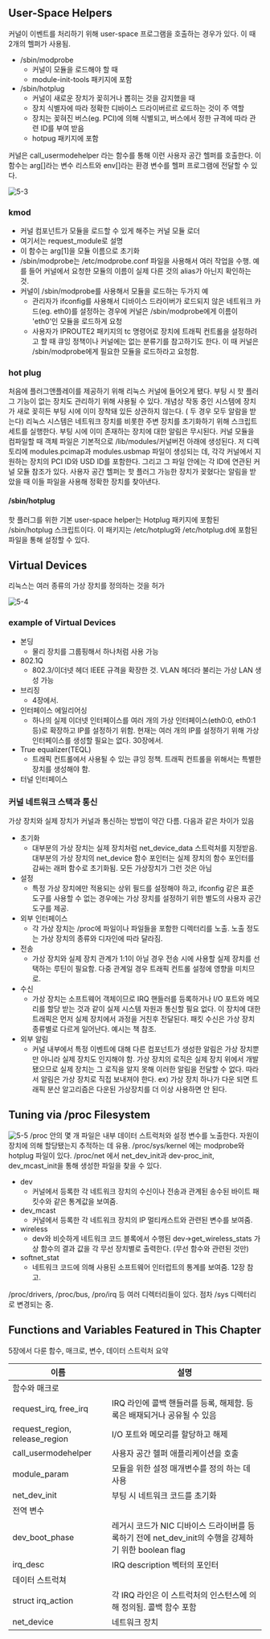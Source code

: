 
## User-Space Helpers
커널이 이벤트를 처리하기 위해 user-space 프로그램을 호출하는 경우가 있다. 이 때 2개의 헬퍼가 사용됨.
- /sbin/modprobe
  - 커널이 모듈을 로드해야 할 때
  -  module-init-tools 패키지에 포함
- /sbin/hotplug
  - 커널이 새로운 장치가 꽂히거나 뽑히는 것을 감지했을 때
  - 장치 식별자에 따라 정확한 디바이스 드라이버르르 로드하는 것이 주 역할
  - 장치는 꽂혀진 버스(eg. PCI)에 의해 식별되고, 버스에서 정한 규격에 따라 관련 ID를 부여 받음
  - hotpug 패키지에 포함

커널은 call_usermodehelper 라는 함수를 통해 이런 사용자 공간 헬퍼를 호출한다. 이 함수는 arg[]라는 변수 리스트와 env[]라는 환경 변수를 헬퍼 프로그램에 전달할 수 있다.

![5-3](../images/5-3.png)

### kmod
- 커널 컴포넌트가 모듈을 로드할 수 있게 해주는 커널 모듈 로더
- 여기서는 request_module로 설명
- 이 함수는 arg[1]을 모듈 이름으로 초기화
- /sbin/modprobe는 /etc/modprobe.conf 파일을 사용해서 여러 작업을 수행. 예를 들어 커널에서 요청한 모듈의 이름이 실제 다른 것의 alias가 아닌지 확인하는 것.
- 커널이 /sbin/modprobe를 사용해서 모듈을 로드하는 두가지 예
  - 관리자가 ifconfig를 사용해서 디바이스 드라이버가 로드되지 않은 네트워크 카드(eg. eth0)를 설정하는 경우에 커널은 /sbin/modprobe에게 이름이 'eth0'인 모듈을 로드하게 요청
  - 사용자가 IPROUTE2 패키지의 tc 명령어로 장치에 트래픽 컨트롤을 설정하려고 할 때 큐잉 정책이나 커널에는 없는 분류기를 참고하기도 한다. 이 때 커널은 /sbin/modprobe에게 필요한 모듈을 로드하라고 요청함.

### hot plug
처음에 플러그앤플레이를 제공하기 위해 리눅스 커널에 들어오게 됐다.
부팅 시 핫 플러그 기능이 없는 장치도 관리하기 위해 사용될 수 있다. 개념상 작동 중인 시스템에 장치가 새로 꽂히든 부팅 시에 이미 장착돼 있든 상관하지 않는다. ( 두 경우 모두 알람을 받는다)
리눅스 시스템은 네트워크 장치를 비롯한 주변 장치를 초기화하기 위해 스크립트 세트를 실행한다. 부팅 시에 이미 존재하는 장치에 대한 알림은 무시된다.
커널 모듈을 컴파일할 때 객체 파일은 기본적으로 /lib/modules/커널버전 아래에 생성된다. 저 디렉토리에 modules.pcimap과 modules.usbmap 파일이 생성되는 데, 각각 커널에서 지원하는 장치의 PCI ID와 USD ID를 포함한다. 그리고 그 파일 안에는 각 ID에 연관된 커널 모듈 참조가 있다. 사용자 공간 헬퍼는 핫 플러그 가능한 장치가 꽂혔다는 알림을 받았을 때 이들 파일을 사용해 정확한 장치를 찾아낸다.

#### /sbin/hotplug
핫 플러그를 위한 기본 user-space helper는 Hotplug 패키지에 포함된 /sbin/hotplug 스크립트이다. 이 패키지는 /etc/hotplug와 /etc/hotplug.d에 포함된 파일을 통해 설정할 수 있다. 

## Virtual Devices
리눅스는 여러 종류의 가상 장치를 정의하는 것을 허가

![5-4](../images/5-4.png)

### example of Virtual Devices
- 본딩
  - 물리 장치를 그룹핑해서 하나처럼 사용 가능
- 802.1Q
  - 802.3/이더넷 헤더 IEEE 규격을 확장한 것. VLAN 헤더라 불리는 가상 LAN 생성 가능
- 브리징
  - 4장에서.
- 인터페이스 에일리어싱
  - 하나의 실제 이더넷 인터페이스를 여러 개의 가상 인터페이스(eth0:0, eth0:1 등)로 확장하고 IP를 설정하기 위함. 현재는 여러 개의 IP를 설정하기 위해 가상 인터페이스를 생성할 필요는 없다. 30장에서.
- True equalizer(TEQL)
  - 트래픽 컨트롤에서 사용될 수 있는 큐잉 정책. 트래픽 컨트롤을 위해서는 특별한 장치를 생성해야 함.
- 터널 인터페이스

### 커널 네트워크 스택과 통신
가상 장치와 실제 장치가 커널과 통신하는 방법이 약간 다름. 다음과 같은 차이가 있음
- 초기화
  - 대부분의 가상 장치는 실제 장치처럼 net_device_data 스트럭처를 지정받음. 대부분의 가상 장치의 net_device 함수 포인터는 실제 장치의 함수 포인터를 감싸는 래퍼 함수로 초기화됨. 모든 가상장치가 그런 것은 아님
- 설정
  - 특정 가상 장치에만 적용되는 상위 필드를 설정해야 하고, ifconfig 같은 표준 도구를 사용할 수 없는 경우에는 가상 장치를 설정하기 위한 별도의 사용자 공간 도구를 제공.
- 외부 인터페이스
  - 각 가상 장치는 /proc에 파일이나 파일들을 포함한 디렉터리를 노출. 노출 정도는 가상 장치의 종류와 디자인에 따라 달라짐.
- 전송
  - 가상 장치와 실제 장치 관계가 1:1이 아닐 경우 전송 시에 사용할 실제 장치를 선택하는 루틴이 필요함. 다중 관계일 경우 트래픽 컨트롤 설정에 영향을 미치므로.
- 수신
  - 가상 장치는 소프트웨어 객체이므로 IRQ 핸들러를 등록하거나 I/O 포트와 메모리를 할당 받는 것과 같이 실제 시스템 자원과 통신할 필요 없다. 이 장치에 대한 트래픽은 먼저 실제 장치에서 과정을 거친후 전달된다. 패킷 수신은 가상 장치 종류별로 다르게 일어난다. 예시는 책 참조.
- 외부 알림
  - 커널 내부에서 특정 이벤트에 대해 다른 컴포넌트가 생성한 알림은 가상 장치뿐만 아니라 실제 장치도 인지해야 함. 가상 장치의 로직은 실제 장치 위에서 개발 됐으므로 실제 장치는 그 로직을 알지 못해 이러한 알림을 전달할 수 없다. 따라서 알림은 가상 장치로 직접 보내져야 한다. ex) 가상 장치 하나가 다운 되면 트래픽 분산 알고리즘은 다운된 가상장치를 더 이상 사용하면 안 된다.

## Tuning via /proc Filesystem
![5-5](../images/5-5.png)
/proc 안의 몇 개 파일은 내부 데이터 스트럭처와 설정 변수를 노출한다. 자원이 장치에 의해 할당됐는지 추적하는 데 유용. 
/proc/sys/kernel 에는 modprobe와 hotplug 파일이 있다.
/proc/net 에서 net_dev_init과 dev-proc_init, dev_mcast_init을 통해 생성한 파일을 찾을 수 있다.
- dev
  - 커널에서 등록한 각 네트워크 장치의 수신이나 전송과 관계된 송수된 바이트 패킷수와 같은 통계값을 보여줌.
- dev_mcast
  - 커널에서 등록한 각 네트워크 장치의 IP 멀티캐스트와 관련된 변수를 보여줌.
- wireless
  - dev와 비슷하게 네트워크 코드 블록에서 수행된 dev->get_wireless_stats 가상 함수의 결과 값을 각 무선 장치별로 출력한다. (무선 함수와 관련된 것만)
- softnet_stat
  - 네트워크 코드에 의해 사용된 소프트웨어 인터럽트의 통계를 보여줌. 12장 참고.

/proc/drivers, /proc/bus, /pro/irq 등 여러 디렉터리들이 있다. 점차 /sys 디렉터리로 변경되는 중.

## Functions and Variables Featured in This Chapter
5장에서 다룬 함수, 매크로, 변수, 데이터 스트럭처 요약

| 이름                            | 설명                                                                                                        
| ------------------------------ | ------------------------------------------------------- 
| 함수와 매크로
| request_irq, free_irq          | IRQ 라인에 콜백 핸들러를 등록, 해제함. 등록은 배재되거나 공유될 수 있음
| request_region, release_region | I/O 포트와 메모리를 할당하고 해제                
| call_usermodehelper            | 사용자 공간 헬퍼 애플리케이션을 호출                                                        
| module_param                   | 모듈을 위한 설정 매개변수를 정의 하는 데 사용                                          
| net_dev_init                   | 부팅 시 네트워크 코드를 초기화
| 전역 변수
| dev_boot_phase                 | 레거시 코드가 NIC 디바이스 드라이버를 등록하기 전에 net_dev_init의 수행을 강제하기 위한 boolean flag
| irq_desc                       | IRQ description 벡터의 포인터
| 데이터 스트럭쳐
| struct irq_action              | 각 IRQ 라인은 이 스트럭처의 인스턴스에 의해 정의됨. 콜백 함수 포함
| net_device                     | 네트워크 장치

